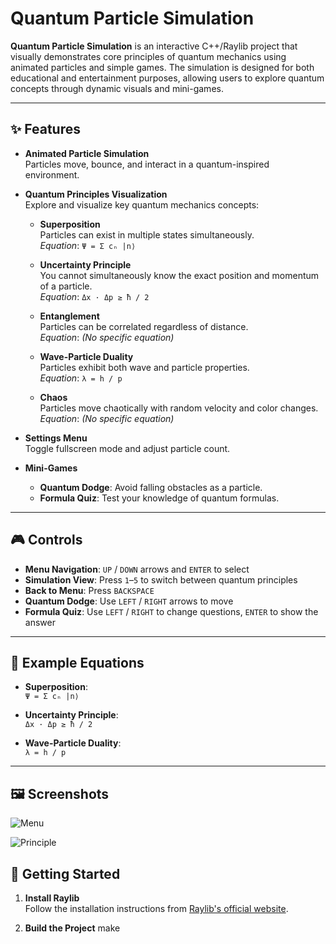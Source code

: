 # Quantum Particle Simulation

**Quantum Particle Simulation** is an interactive C++/Raylib project that visually demonstrates core principles of quantum mechanics using animated particles and simple games. The simulation is designed for both educational and entertainment purposes, allowing users to explore quantum concepts through dynamic visuals and mini-games.

---

## ✨ Features

- **Animated Particle Simulation**  
  Particles move, bounce, and interact in a quantum-inspired environment.

- **Quantum Principles Visualization**  
  Explore and visualize key quantum mechanics concepts:

  - **Superposition**  
    Particles can exist in multiple states simultaneously.  
    _Equation_: `Ψ = Σ cₙ |n⟩`

  - **Uncertainty Principle**  
    You cannot simultaneously know the exact position and momentum of a particle.  
    _Equation_: `Δx · Δp ≥ ħ / 2`

  - **Entanglement**  
    Particles can be correlated regardless of distance.  
    _Equation_: *(No specific equation)*

  - **Wave-Particle Duality**  
    Particles exhibit both wave and particle properties.  
    _Equation_: `λ = h / p`

  - **Chaos**  
    Particles move chaotically with random velocity and color changes.  
    _Equation_: *(No specific equation)*

- **Settings Menu**  
  Toggle fullscreen mode and adjust particle count.

- **Mini-Games**  
  - **Quantum Dodge**: Avoid falling obstacles as a particle.  
  - **Formula Quiz**: Test your knowledge of quantum formulas.

---

## 🎮 Controls

- **Menu Navigation**: `UP` / `DOWN` arrows and `ENTER` to select  
- **Simulation View**: Press `1`–`5` to switch between quantum principles  
- **Back to Menu**: Press `BACKSPACE`  
- **Quantum Dodge**: Use `LEFT` / `RIGHT` arrows to move  
- **Formula Quiz**: Use `LEFT` / `RIGHT` to change questions, `ENTER` to show the answer  

---

## 🧮 Example Equations

- **Superposition**:  
  `Ψ = Σ cₙ |n⟩`

- **Uncertainty Principle**:  
  `Δx · Δp ≥ ħ / 2`

- **Wave-Particle Duality**:  
  `λ = h / p`

---

## 🖼 Screenshots

![Menu](https://i.ibb.co/C5tb1jjP/Menu.png)

![Principle](https://i.ibb.co/Z9cGW0x/Principle.png)

## 🚀 Getting Started

1. **Install Raylib**  
   Follow the installation instructions from [Raylib's official website](https://www.raylib.com/).

2. **Build the Project**
   make
